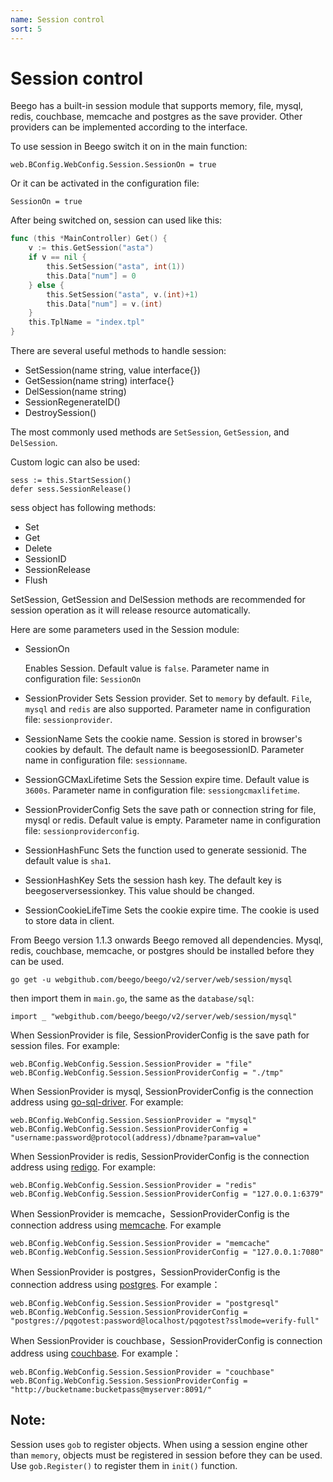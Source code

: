 ```yaml
---
name: Session control
sort: 5
---
```


# Session control

Beego has a built-in session module that supports memory, file, mysql, redis, couchbase, memcache and postgres as the save provider. Other providers can be implemented according to the interface.

To use session in Beego switch it on in the main function:

	web.BConfig.WebConfig.Session.SessionOn = true

Or it can be activated in the configuration file:

	SessionOn = true

After being switched on, session can used like this:

```go
func (this *MainController) Get() {
	v := this.GetSession("asta")
	if v == nil {
		this.SetSession("asta", int(1))
		this.Data["num"] = 0
	} else {
		this.SetSession("asta", v.(int)+1)
		this.Data["num"] = v.(int)
	}
	this.TplName = "index.tpl"
}
```

There are several useful methods to handle session:

- SetSession(name string, value interface{})
- GetSession(name string) interface{}
- DelSession(name string)
- SessionRegenerateID()
- DestroySession()

The most commonly used methods are `SetSession`, `GetSession`, and `DelSession`.

Custom logic can also be used:

	sess := this.StartSession()
	defer sess.SessionRelease()

sess object has following methods:

* Set
* Get
* Delete
* SessionID
* SessionRelease
* Flush

SetSession, GetSession and DelSession methods are recommended for session operation as it will release resource automatically.

Here are some parameters used in the Session module:

- SessionOn

  Enables Session. Default value is `false`. Parameter name in configuration file: `SessionOn`

- SessionProvider
  Sets Session provider.  Set to `memory` by default. `File`, `mysql` and `redis` are also supported. Parameter name in configuration file: `sessionprovider`.

- SessionName
  Sets the cookie name. Session is stored in browser's cookies by default. The default name is beegosessionID. Parameter name in configuration file: `sessionname`.

- SessionGCMaxLifetime
  Sets the Session expire time. Default value is `3600s`. Parameter name in configuration file: `sessiongcmaxlifetime`.

- SessionProviderConfig
  Sets the save path or connection string for file, mysql or redis.  Default value is empty. Parameter name in configuration file: `sessionproviderconfig`.

- SessionHashFunc
  Sets the function used to generate sessionid.  The default value is `sha1`.

- SessionHashKey
  Sets the session hash key.  The default key is beegoserversessionkey. This value should be changed.

- SessionCookieLifeTime
  Sets the cookie expire time. The cookie is used to store data in client.

From Beego version 1.1.3 onwards Beego removed all dependencies. Mysql, redis, couchbase, memcache, or postgres should be installed before they can be used.

	go get -u webgithub.com/beego/beego/v2/server/web/session/mysql

then import them in `main.go`, the same as the `database/sql`:

	import _ "webgithub.com/beego/beego/v2/server/web/session/mysql"

When SessionProvider is file, SessionProviderConfig is the save path for session files. For example:

	web.BConfig.WebConfig.Session.SessionProvider = "file"
	web.BConfig.WebConfig.Session.SessionProviderConfig = "./tmp"

When SessionProvider is mysql, SessionProviderConfig is the connection address using [go-sql-driver](https://github.com/go-sql-driver/mysql). For example:

	web.BConfig.WebConfig.Session.SessionProvider = "mysql"
	web.BConfig.WebConfig.Session.SessionProviderConfig = "username:password@protocol(address)/dbname?param=value"

When SessionProvider is redis, SessionProviderConfig is the connection address using [redigo](https://github.com/garyburd/redigo). For example:

	web.BConfig.WebConfig.Session.SessionProvider = "redis"
	web.BConfig.WebConfig.Session.SessionProviderConfig = "127.0.0.1:6379"

When SessionProvider is memcache，SessionProviderConfig is the connection address using [memcache](https://github.com/web/memcache). For example

	web.BConfig.WebConfig.Session.SessionProvider = "memcache"
	web.BConfig.WebConfig.Session.SessionProviderConfig = "127.0.0.1:7080"

When SessionProvider is postgres，SessionProviderConfig is the connection address using [postgres](https://github.com/lib/pq). For example：

	web.BConfig.WebConfig.Session.SessionProvider = "postgresql"
	web.BConfig.WebConfig.Session.SessionProviderConfig = "postgres://pqgotest:password@localhost/pqgotest?sslmode=verify-full"

When SessionProvider is couchbase，SessionProviderConfig is connection address using [couchbase](https://github.com/couchbaselabs/go-couchbase). For example：

	web.BConfig.WebConfig.Session.SessionProvider = "couchbase"
	web.BConfig.WebConfig.Session.SessionProviderConfig = "http://bucketname:bucketpass@myserver:8091/"
	
## Note:
Session uses `gob` to register objects. When using a session engine other than `memory`, objects must be registered in session before they can be used. Use `gob.Register()` to register them in `init()` function. 
